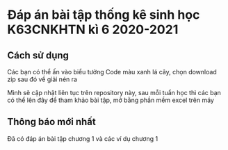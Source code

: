 # Đáp án bài tập thống kê sinh học K63CNKHTN kì 6 2020-2021

## Cách sử dụng

Các bạn có thể ấn vào biểu tưởng Code màu xanh lá cây, chọn download zip sau đó về giải nén ra

Mình sẽ cập nhật liên tục trên repository này, sau mỗi tuần học thì các bạn có thể lên đây để tham khảo bài tập, mở bằng phần mềm excel trên máy

## Thông báo mới nhất
Đã có đáp án bài tập chương 1 và các ví dụ chương 1


